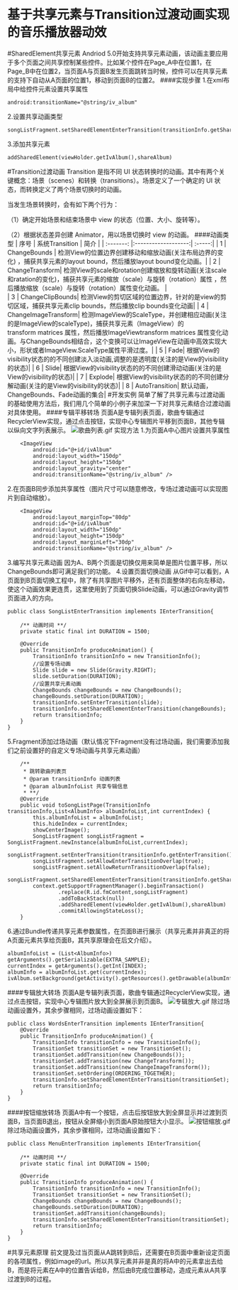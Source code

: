 # 基于共享元素与Transition过渡动画实现的音乐播放器动效

#SharedElement共享元素
Andriod 5.0开始支持共享元素动画，该动画主要应用于多个页面之间共享控制某些控件。比如某个控件在Page_A中在位置1，在Page_B中在位置2，当页面A与页面B发生页面跳转当时候，控件可以在共享元素的支持下自动从A页面的位置1，移动到页面B的位置2。
####实现步骤
1.在xml布局中给控件元素设置共享属性
```
android:transitionName="@string/iv_album"
```
2.设置共享动画类型
```
songListFragment.setSharedElementEnterTransition(transitionInfo.getSharedElementEnterTransition());
```
3.添加共享元素
```
addSharedElement(viewHolder.getIvAlbum(),shareAlbum)
```
#Transition过渡动画
Transition 是指不同 UI 状态转换时的动画。其中有两个关键概念：场景（scenes）和转换（transitions）。场景定义了一个确定的 UI 状态，而转换定义了两个场景切换时的动画。

当发生场景转换时，会有如下两个行为：

（1）确定开始场景和结束场景中 view 的状态（位置、大小、旋转等）。

（2）根据状态差异创建 Animator，用以场景切换时 view 的动画。
####动画类型
| 序号        | 系统Transition          | 简介  |
| :-------: |:-------------------:| :-----:| 
| 1    | ChangeBounds | 检测View的位置边界创建移动和缩放动画(关注布局边界的变化) ，捕获共享元素的layout bound，然后播放layout bound变化动画。|
| 2    | ChangeTransform| 检测View的scale和rotation创建缩放和旋转动画(关注scale和ratation的变化)，捕获共享元素的缩放（scale）与旋转（rotation）属性 ，然后播放缩放（scale）与旋转（rotation）属性变化动画。 |  
| 3 | ChangeClipBounds|    检测View的剪切区域的位置边界，针对的是view的剪切区域，捕获共享元素clip bounds，然后播放clip bounds变化动画|
| 4 | ChangeImageTransform|    检测ImageView的ScaleType，并创建相应动画(关注的是ImageView的scaleType)，捕获共享元素（ImageView）的transform matrices 属性，然后播放ImageViewtransform matrices 属性变化动画。与ChangeBounds相结合，这个变换可以让ImageView在动画中高效实现大小，形状或者ImageView.ScaleType属性平滑过度。|
| 5 | Fade|    根据View的visibility状态的的不同创建淡入淡动画,调整的是透明度(关注的是View的visibility的状态)|
| 6 | Slide|    根据View的visibility状态的的不同创建滑动动画(关注的是View的visibility的状态)|
| 7 | Explode|    根据View的visibility状态的的不同创建分解动画(关注的是View的visibility的状态)|
| 8 | AutoTransition|    默认动画，ChangeBounds、Fade动画的集合|
#开发实例
简单了解了共享元素与过渡动画的基础使用方法后，我们用几个简单的小例子来加深一下对共享元素结合过渡动画对具体使用。
####专辑平移转场
页面A是专辑列表页面，歌曲专辑通过RecyclerView实现，通过点击按钮，实现中心专辑图片平移到页面B，其他专辑以纵向文字列表展示。
![歌曲列表.gif](https://upload-images.jianshu.io/upload_images/7034854-2f0e08625c375978.gif?imageMogr2/auto-orient/strip)
实现方法
1.为页面A中心图片设置共享属性
```
    <ImageView
        android:id="@+id/ivAlbum"
        android:layout_width="150dp"
        android:layout_height="150dp"
        android:layout_gravity="center"
        android:transitionName="@string/iv_album" />
```
2.在页面B同步添加共享属性（图片尺寸可以随意修改，专场过渡动画可以实现图片到自动缩放）。
```
    <ImageView
        android:layout_marginTop="80dp"
        android:id="@+id/ivAlbum"
        android:layout_width="150dp"
        android:layout_height="150dp"
        android:layout_marginLeft="30dp"
        android:transitionName="@string/iv_album" />
```
3.编写共享元素动画
因为A、B两个页面是切换仅用来简单是图片位置平移，所以ChangeBounds即可满足我们的功能。
4.设置页面切换动画
从Gif中可以看到，A页面到B页面切换工程中，除了有共享图片平移外，还有页面整体的右向左移动，使这个动画效果更连贯，这里使用到了页面切换Slide动画，可以通过Gravity调节页面进入的方向。
```
public class SongListEnterTransition implements IEnterTransition{

    /** 动画时间 **/
    private static final int DURATION = 1500;

    @Override
    public TransitionInfo produceAnimation() {
        TransitionInfo transitionInfo = new TransitionInfo();
        //设置专场动画
        Slide slide = new Slide(Gravity.RIGHT);
        slide.setDuration(DURATION);
        //设置共享元素动画
        ChangeBounds changeBounds = new ChangeBounds();
        changeBounds.setDuration(DURATION);
        transitionInfo.setEnterTransition(slide);
        transitionInfo.setSharedElementEnterTransition(changeBounds);
        return transitionInfo;
    }
}
```
5.Fragment添加过场动画（默认情况下Fragment没有过场动画，我们需要添加我们之前设置好的自定义专场动画与共享元素动画）
```
    /**
     * 跳转歌曲列表页
     * @param transitionInfo 动画列表
     * @param albumInfoList 共享专辑信息
     * **/
    @Override
    public void toSongListPage(TransitionInfo transitionInfo,List<AlbumInfo> albumInfoList,int currentIndex) {
        this.albumInfoList = albumInfoList;
        this.hideIndex = currentIndex;
        showCenterImage();
        SongListFragment songListFragment = SongListFragment.newInstance(albumInfoList,currentIndex);
        songListFragment.setEnterTransition(transitionInfo.getEnterTransition());
        songListFragment.setAllowEnterTransitionOverlap(true);
        songListFragment.setAllowReturnTransitionOverlap(false);
        songListFragment.setSharedElementEnterTransition(transitionInfo.getSharedElementEnterTransition());
        context.getSupportFragmentManager().beginTransaction()
                .replace(R.id.fmContent,songListFragment)
                .addToBackStack(null)
                .addSharedElement(viewHolder.getIvAlbum(),shareAlbum)
                .commitAllowingStateLoss();
    }
```
6.通过Bundle传递共享元素参数属性，在页面B进行展示（共享元素并非真正的将A页面元素共享给页面B，其共享原理会在后文介绍）。
```
albumInfoList = (List<AlbumInfo>) getArguments().getSerializable(EXTRA_SAMPLE);
currentIndex = getArguments().getInt(INDEX);
albumInfo = albumInfoList.get(currentIndex);
ivAlbum.setBackground(getActivity().getResources().getDrawable(albumInfo.getPicture()));
```
####专辑放大转场
页面A是专辑列表页面，歌曲专辑通过RecyclerView实现，通过点击按钮，实现中心专辑图片放大到全屏展示到页面B。
![专辑放大.gif](https://upload-images.jianshu.io/upload_images/7034854-8dd86db9a1173a40.gif?imageMogr2/auto-orient/strip)
除过场动画设置外，其余步骤相同，过场动画设置如下：
```
public class WordsEnterTransition implements IEnterTransition{
    @Override
    public TransitionInfo produceAnimation() {
        TransitionInfo transitionInfo = new TransitionInfo();
        TransitionSet transitionSet = new TransitionSet();
        transitionSet.addTransition(new ChangeBounds());
        transitionSet.addTransition(new ChangeTransform());
        transitionSet.addTransition(new ChangeImageTransform());
        transitionSet.setOrdering(ORDERING_TOGETHER);
        transitionInfo.setSharedElementEnterTransition(transitionSet);
        return transitionInfo;
    }
}
```
####按钮缩放转场
页面A中有一个按钮，点击后按钮放大到全屏显示并过渡到页面B，当页面B退出，按钮从全屏缩小到页面A原始按钮大小显示。
![按钮缩放.gif](https://upload-images.jianshu.io/upload_images/7034854-cefb984a397f8b67.gif?imageMogr2/auto-orient/strip)
除过场动画设置外，其余步骤相同，过场动画设置如下：
```
public class MenuEnterTransition implements IEnterTransition{

    /** 动画时间 **/
    private static final int DURATION = 1500;

    @Override
    public TransitionInfo produceAnimation() {
        TransitionInfo transitionInfo = new TransitionInfo();
        TransitionSet transitionSet = new TransitionSet();
        ChangeBounds changeBounds = new ChangeBounds();
        changeBounds.setDuration(DURATION);
        transitionSet.addTransition(changeBounds);
        transitionInfo.setSharedElementEnterTransition(transitionSet);
        return transitionInfo;
    }
}
```
#共享元素原理
前文提及过当页面从A跳转到B后，还需要在B页面中重新设定页面的各项属性，例如image的url。所以共享元素并非是真的将A中的元素拿出去给B，而是将元素在A中的位置告诉给B，然后由B完成位置移动，造成元素从A共享过渡到B的过程。

